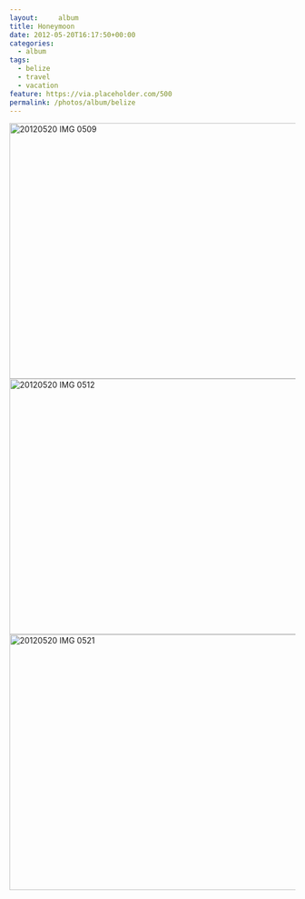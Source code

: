 ```yaml
---
layout:     album
title: Honeymoon
date: 2012-05-20T16:17:50+00:00
categories: 
  - album
tags:
  - belize
  - travel
  - vacation
feature: https://via.placeholder.com/500
permalink: /photos/album/belize
---
```

<img src="http://claycarson.net/wp-content/uploads/2017/07/20120520-IMG_0509.jpg" alt="20120520 IMG 0509" title="20120520-IMG_0509.jpg" border="0" width="600" height="450" />

<img src="http://claycarson.net/wp-content/uploads/2017/07/20120520-IMG_0512.jpg" alt="20120520 IMG 0512" title="20120520-IMG_0512.jpg" border="0" width="600" height="450" />

<img src="http://claycarson.net/wp-content/uploads/2017/07/20120520-IMG_0521.jpg" alt="20120520 IMG 0521" title="20120520-IMG_0521.jpg" border="0" width="600" height="450" />